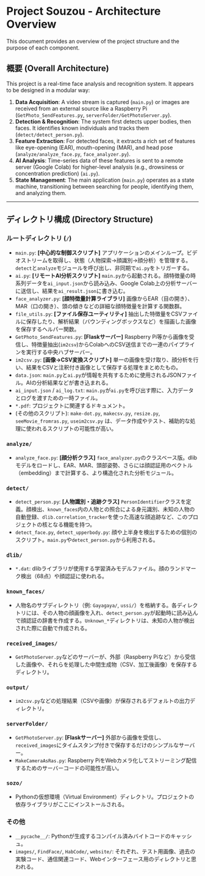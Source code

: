 # Project Souzou - Architecture Overview

This document provides an overview of the project structure and the purpose of each component.

## 概要 (Overall Architecture)

This project is a real-time face analysis and recognition system. It appears to be designed in a modular way:

1.  **Data Acquisition**: A video stream is captured (`main.py`) or images are received from an external source like a Raspberry Pi (`GetPhoto_SendFeatures.py`, `serverFolder/GetPhotoServer.py`).
2.  **Detection & Recognition**: The system first detects upper bodies, then faces. It identifies known individuals and tracks them (`detect/detect_person.py`).
3.  **Feature Extraction**: For detected faces, it extracts a rich set of features like eye-opening (EAR), mouth-opening (MAR), and head pose (`analyze/analyze_face.py`, `face_analyzer.py`).
4.  **AI Analysis**: Time-series data of these features is sent to a remote server (Google Colab) for higher-level analysis (e.g., drowsiness or concentration prediction) (`ai.py`).
5.  **State Management**: The main application (`main.py`) operates as a state machine, transitioning between searching for people, identifying them, and analyzing them.

---

## ディレクトリ構成 (Directory Structure)

### ルートディレクトリ (`/`)

-   `main.py`: **[中心的な制御スクリプト]** アプリケーションのメインループ。ビデオストリームを取得し、状態（人物探索→顔識別→顔分析）を管理する。`detect`と`analyze`モジュールを呼び出し、非同期で`ai.py`をトリガーする。
-   `ai.py`: **[リモートAI分析スクリプト]** `main.py`から起動される。顔特徴量の時系列データを`ai_input.json`から読み込み、Google Colab上の分析サーバーに送信し、結果を`ai_result.json`に書き込む。
-   `face_analyzer.py`: **[顔特徴量計算ライブラリ]** 画像からEAR（目の開き）、MAR（口の開き）、頭の傾きなどの詳細な顔特徴量を計算する関数群。
-   `file_utils.py`: **[ファイル保存ユーティリティ]** 抽出した特徴量をCSVファイルに保存したり、解析結果（バウンディングボックスなど）を描画した画像を保存するヘルパー関数。
-   `GetPhoto_SendFeatures.py`: **[Flaskサーバー]** Raspberry Pi等から画像を受信し、特徴量抽出(`im2csv`)からColabへのCSV送信までの一連のパイプラインを実行する中央ハブサーバー。
-   `im2csv.py`: **[画像→CSV変換スクリプト]** 単一の画像を受け取り、顔分析を行い、結果をCSVと注釈付き画像として保存する処理をまとめたもの。
-   `data.json`: `main.py`と`ai.py`が情報を共有するために使用されるJSONファイル。AIの分析結果などが書き込まれる。
-   `ai_input.json` / `ai_log.txt`: `main.py`が`ai.py`を呼び出す際に、入力データとログを渡すための一時ファイル。
-   `*.pdf`: プロジェクトに関連するドキュメント。
-   (その他のスクリプト): `make-dot.py`, `makecsv.py`, `resize.py`, `seeMovie_fromras.py`, `useim2csv.py` は、データ作成やテスト、補助的な処理に使われるスクリプトの可能性が高い。

### `analyze/`

-   `analyze_face.py`: **[顔分析クラス]** `face_analyzer.py`のクラスベース版。dlibモデルをロードし、EAR、MAR、頭部姿勢、さらには顔認証用のベクトル（embedding）まで計算する、より構造化された分析モジュール。

### `detect/`

-   `detect_person.py`: **[人物識別・追跡クラス]** `PersonIdentifier`クラスを定義。顔検出、`known_faces`内の人物との照合による身元識別、未知の人物の自動登録、`dlib.correlation_tracker`を使った高速な顔追跡など、このプロジェクトの核となる機能を持つ。
-   `detect_face.py`, `detect_upperbody.py`: 顔や上半身を検出するための個別のスクリプト。`main.py`や`detect_person.py`から利用される。

### `dlib/`

-   `*.dat`: dlibライブラリが使用する学習済みモデルファイル。顔のランドマーク検出（68点）や顔認証に使われる。

### `known_faces/`

-   人物名のサブディレクトリ（例: `Gayagaya/`, `ussi/`）を格納する。各ディレクトリには、その人物の顔画像を入れ、`detect_person.py`が起動時に読み込んで顔認証の辞書を作成する。`Unknown_*`ディレクトリは、未知の人物が検出された際に自動で作成される。

### `received_images/`

-   `GetPhotoServer.py`などのサーバーが、外部（Raspberry Piなど）から受信した画像や、それらを処理した中間生成物（CSV、加工後画像）を保存するディレクトリ。

### `output/`

-   `im2csv.py`などの処理結果（CSVや画像）が保存されるデフォルトの出力ディレクトリ。

### `serverFolder/`

-   `GetPhotoServer.py`: **[Flaskサーバー]** 外部から画像を受信し、`received_images`にタイムスタンプ付きで保存するだけのシンプルなサーバー。
-   `MakeCameraAsRas.py`: Raspberry PiをWebカメラ化してストリーミング配信するためのサーバーコードの可能性が高い。

### `sozo/`

-   Pythonの仮想環境（Virtual Environment）ディレクトリ。プロジェクトの依存ライブラリがここにインストールされる。

### その他

-   `__pycache__/`: Pythonが生成するコンパイル済みバイトコードのキャッシュ。
-   `images/`, `FindFace/`, `HabCode/`, `website/`: それぞれ、テスト用画像、過去の実験コード、通信関連コード、Webインターフェース用のディレクトリと思われる。
